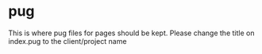 # pug

This is where pug files for pages should be kept.
Please change the title on index.pug to the client/project name
